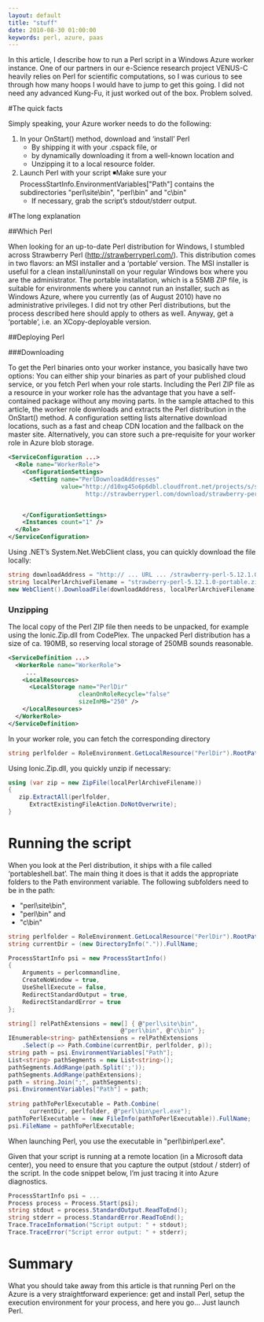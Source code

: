 ```yaml
---
layout: default
title: "stuff"
date: 2010-08-30 01:00:00
keywords: perl, azure, paas
---
```



<!--
~~~ruby
puts "Hello world from ruby"
~~~

{% highlight c# linenos %}
string perlfolder = RoleEnvironment.GetLocalResource("PerlDir").RootPath; 
{% endhighlight %}
-->




In this article, I describe how to run a Perl script in a Windows Azure worker instance. One of our partners in our e-Science research project VENUS-C heavily relies on Perl for scientific computations, so I was curious to see through how many hoops I would have to jump to get this going. I did not need any advanced Kung-Fu, it just worked out of the box. Problem solved. 

#The quick facts

Simply speaking, your Azure worker needs to do the following:

1. In your OnStart() method, download and ‘install’ Perl 
	- By shipping it with your .cspack file, or 
	- by dynamically downloading it from a well-known location and 
	- Unzipping it to a local resource folder. 
2. Launch Perl with your script ◾Make sure your ProcessStartInfo.EnvironmentVariables["Path"] contains the subdirectories "perl\site\bin", "perl\bin" and "c\bin" 
	- If necessary, grab the script’s stdout/stderr output. 


#The long explanation

##Which Perl

When looking for an up-to-date Perl distribution for Windows, I stumbled across Strawberry Perl (http://strawberryperl.com/). This distribution comes in two flavors: an MSI installer and a ‘portable’ version. The MSI installer is useful for a clean install/uninstall on your regular Windows box where you are the administrator. The portable installation, which is a 55MB ZIP file, is suitable for environments where you cannot run an installer, such as Windows Azure, where you currently (as of August 2010) have no administrative privileges. I did not try other Perl distributions, but the process described here should apply to others as well. Anyway, get a ‘portable’, i.e. an XCopy-deployable version. 

##Deploying Perl

###Downloading

To get the Perl binaries onto your worker instance, you basically have two options: You can either ship your binaries as part of your published cloud service, or you fetch Perl when your role starts. Including the Perl ZIP file as a resource in your worker role has the advantage that you have a self-contained package without any moving parts. In the sample attached to this article, the worker role downloads and extracts the Perl distribution in the OnStart() method. A configuration setting lists alternative download locations, such as a fast and cheap CDN location and the fallback on the master site. Alternatively, you can store such a pre-requisite for your worker role in Azure blob storage. 


```xml
<ServiceConfiguration ...>
  <Role name="WorkerRole">
    <ConfigurationSettings>
      <Setting name="PerlDownloadAddresses" 
               value="http://d10xg45o6p6dbl.cloudfront.net/projects/s/strawberry-perl/strawberry-perl-5.12.1.0-portable.zip 
                      http://strawberryperl.com/download/strawberry-perl-5.12.1.0-portable.zip" />


    </ConfigurationSettings>
    <Instances count="1" />
  </Role>
</ServiceConfiguration>
```

Using .NET’s System.Net.WebClient class, you can quickly download the file locally:

```c#
string downloadAddress = "http:// ... URL ... /strawberry-perl-5.12.1.0-portable.zip";
string localPerlArchiveFilename = "strawberry-perl-5.12.1.0-portable.zip";
new WebClient().DownloadFile(downloadAddress, localPerlArchiveFilename);
```
 
### Unzipping

The local copy of the Perl ZIP file then needs to be unpacked, for example using the Ionic.Zip.dll from CodePlex. The unpacked Perl distribution has a size of ca. 190MB, so reserving local storage of 250MB sounds reasonable. 

```xml
<ServiceDefinition ...>
  <WorkerRole name="WorkerRole">
     ...
    <LocalResources>
      <LocalStorage name="PerlDir" 
                    cleanOnRoleRecycle="false" 
                    sizeInMB="250" />
    </LocalResources>
  </WorkerRole>
</ServiceDefinition>
```

In your worker role, you can fetch the corresponding directory

```c#
string perlfolder = RoleEnvironment.GetLocalResource("PerlDir").RootPath;
```

Using Ionic.Zip.dll, you quickly unzip if necessary:

```c#
using (var zip = new ZipFile(localPerlArchiveFilename))
{
   zip.ExtractAll(perlfolder, 
      ExtractExistingFileAction.DoNotOverwrite);
}
```

# Running the script

When you look at the Perl distribution, it ships with a file called ‘portableshell.bat’. The main thing it does is that it adds the appropriate folders to the Path environment variable. The following subfolders need to be in the path:

- "perl\site\bin", 
- "perl\bin" and 
- "c\bin" 


```c#
string perlfolder = RoleEnvironment.GetLocalResource("PerlDir").RootPath; 
string currentDir = (new DirectoryInfo(".")).FullName; 

ProcessStartInfo psi = new ProcessStartInfo()
{
    Arguments = perlcommandline, 
    CreateNoWindow = true, 
    UseShellExecute = false, 
    RedirectStandardOutput = true, 
    RedirectStandardError = true
}; 

string[] relPathExtensions = new[] { @"perl\site\bin", 
                                @"perl\bin", @"c\bin" }; 
IEnumerable<string> pathExtensions = relPathExtensions
    .Select(p => Path.Combine(currentDir, perlfolder, p)); 
string path = psi.EnvironmentVariables["Path"]; 
List<string> pathSegments = new List<string>(); 
pathSegments.AddRange(path.Split(';')); 
pathSegments.AddRange(pathExtensions); 
path = string.Join(";", pathSegments); 
psi.EnvironmentVariables["Path"] = path;
    
string pathToPerlExecutable = Path.Combine(
      currentDir, perlfolder, @"perl\bin\perl.exe"); 
pathToPerlExecutable = (new FileInfo(pathToPerlExecutable)).FullName;
psi.FileName = pathToPerlExecutable;
```

When launching Perl, you use the executable in "perl\bin\perl.exe". 

Given that your script is running at a remote location (in a Microsoft data center), you need to ensure that you capture the output (stdout / stderr) of the script. In the code snippet below, I’m just tracing it into Azure diagnostics.

```c#
ProcessStartInfo psi = ...
Process process = Process.Start(psi);
string stdout = process.StandardOutput.ReadToEnd();
string stderr = process.StandardError.ReadToEnd();
Trace.TraceInformation("Script output: " + stdout);
Trace.TraceError("Script error output: " + stderr);
```

# Summary

What you should take away from this article is that running Perl on the Azure is a very straightforward experience: get and install Perl, setup the execution environment for your process, and here you go… Just launch Perl. 


